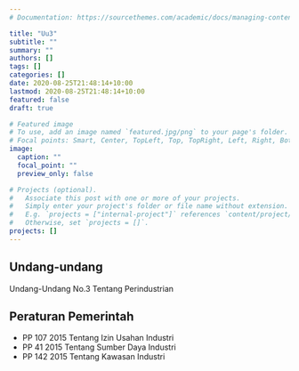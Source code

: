 ```yaml
---
# Documentation: https://sourcethemes.com/academic/docs/managing-content/

title: "Uu3"
subtitle: ""
summary: ""
authors: []
tags: []
categories: []
date: 2020-08-25T21:48:14+10:00
lastmod: 2020-08-25T21:48:14+10:00
featured: false
draft: true

# Featured image
# To use, add an image named `featured.jpg/png` to your page's folder.
# Focal points: Smart, Center, TopLeft, Top, TopRight, Left, Right, BottomLeft, Bottom, BottomRight.
image:
  caption: ""
  focal_point: ""
  preview_only: false

# Projects (optional).
#   Associate this post with one or more of your projects.
#   Simply enter your project's folder or file name without extension.
#   E.g. `projects = ["internal-project"]` references `content/project/deep-learning/index.md`.
#   Otherwise, set `projects = []`.
projects: []
---
```


## Undang-undang 
Undang-Undang No.3 Tentang Perindustrian

## Peraturan Pemerintah
- PP 107 2015 Tentang Izin Usahan Industri
- PP 41 2015 Tentang Sumber Daya Industri
- PP 142 2015 Tentang Kawasan Industri